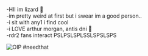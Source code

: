 -HII im lizard 👅          
-im pretty weird at first but i swear im a good person..            
-i sit with any1 i find cool              
-i LOVE arthur morgan, antis dni 👿               
-rdr2 fans interact PSLPSLSPLSSLSPSLSPS       

![OIP](https://github.com/user-attachments/assets/2290a7fb-ce6a-49a8-9835-ff630908535b)
#needthat
